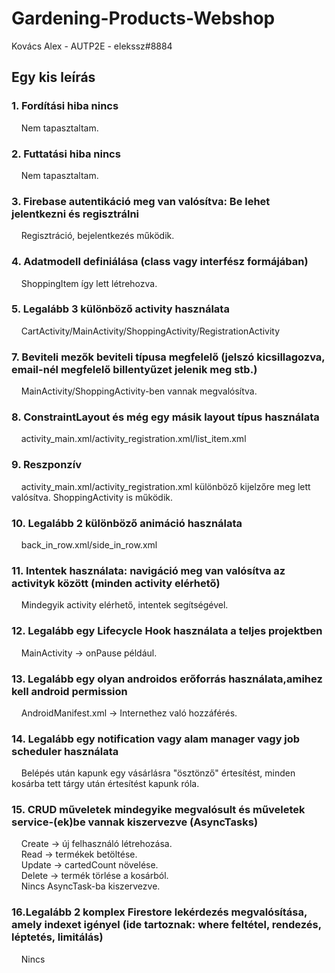 # Gardening-Products-Webshop
Kovács Alex - AUTP2E - elekssz#8884

## Egy kis leírás

### 1. Fordítási hiba nincs
&nbsp;&nbsp;&nbsp;&nbsp;Nem tapasztaltam.

### 2. Futtatási hiba nincs
&nbsp;&nbsp;&nbsp;&nbsp;Nem tapasztaltam.

### 3. Firebase autentikáció meg van valósítva: Be lehet jelentkezni és regisztrálni
&nbsp;&nbsp;&nbsp;&nbsp;Regisztráció, bejelentkezés működik.

### 4. Adatmodell definiálása (class vagy interfész formájában)
&nbsp;&nbsp;&nbsp;&nbsp;ShoppingItem így lett létrehozva.

### 5. Legalább 3 különböző activity használata 
&nbsp;&nbsp;&nbsp;&nbsp;CartActivity/MainActivity/ShoppingActivity/RegistrationActivity

### 7. Beviteli mezők beviteli típusa megfelelő (jelszó kicsillagozva, email-nél megfelelő billentyűzet jelenik meg stb.)
&nbsp;&nbsp;&nbsp;&nbsp;MainActivity/ShoppingActivity-ben vannak megvalósítva.

### 8. ConstraintLayout és még egy másik layout típus használata
&nbsp;&nbsp;&nbsp;&nbsp;activity_main.xml/activity_registration.xml/list_item.xml

### 9. Reszponzív
&nbsp;&nbsp;&nbsp;&nbsp;activity_main.xml/activity_registration.xml különböző kijelzőre meg lett valósítva. ShoppingActivity is működik.

### 10. Legalább 2 különböző animáció használata
&nbsp;&nbsp;&nbsp;&nbsp;back_in_row.xml/side_in_row.xml

### 11. Intentek használata: navigáció meg van valósítva az activityk között (minden activity elérhető)
&nbsp;&nbsp;&nbsp;&nbsp;Mindegyik activity elérhető, intentek segítségével.

### 12. Legalább egy Lifecycle Hook használata a teljes projektben
&nbsp;&nbsp;&nbsp;&nbsp;MainActivity -> onPause például.

### 13. Legalább egy olyan androidos erőforrás használata,amihez kell android permission
&nbsp;&nbsp;&nbsp;&nbsp;AndroidManifest.xml -> Internethez való hozzáférés.

### 14. Legalább egy notification vagy alam manager vagy job scheduler használata 
&nbsp;&nbsp;&nbsp;&nbsp;Belépés után kapunk egy vásárlásra "ösztönző" értesítést, minden kosárba tett tárgy után értesítést kapunk róla.

### 15. CRUD műveletek mindegyike megvalósult és műveletek service-(ek)be vannak kiszervezve (AsyncTasks)
&nbsp;&nbsp;&nbsp;&nbsp;Create -> új felhasználó létrehozása.  
&nbsp;&nbsp;&nbsp;&nbsp;Read -> termékek betöltése.  
&nbsp;&nbsp;&nbsp;&nbsp;Update -> cartedCount növelése.  
&nbsp;&nbsp;&nbsp;&nbsp;Delete -> termék törlése a kosárból.  
&nbsp;&nbsp;&nbsp;&nbsp;Nincs AsyncTask-ba kiszervezve.

### 16.Legalább 2 komplex Firestore lekérdezés megvalósítása, amely indexet igényel (ide tartoznak: where feltétel, rendezés, léptetés, limitálás)
&nbsp;&nbsp;&nbsp;&nbsp;Nincs
